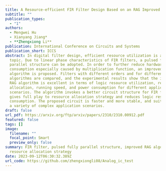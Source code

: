 ```yaml
---
title: A Resource-efficient FIR Filter Design Based on an RAG Improved Algorithm
subtitle: ""
publication_types:
  - "1"
authors:
  - Mengwei Hu
  - Xianyang Jiang*
  - **Zhengxiong Li**
publication: International Conference on Circuits and Systems
publication_short: ICCS
abstract: In digital filter design, efficient resource utilization is a hot
  topic. Due to linear phase characteristics of FIR filters, a pulsed fully
  parallel structure can be adopted. In order to further reduce hardware
  consumption especially caused by multiplication function, an improved RAG
  algorithm is proposed. Filters with different orders and for different
  algorithms are compared, and the experimental results show that the improved
  RAG algorithm is excellent in terms of logic resource utilization, resource
  allocation, running speed, and power consumption for different application
  scenarios. The algorithm invokes a better circuit structure for FIR filter, it
  gives full play to resource allocation strategy and reduces logic resource
  consumption. The proposed circuit is faster and more stable, and suitable for
  a variety of complex application scenarios.
draft: false
url_pdf: https://arxiv.org/ftp/arxiv/papers/2310/2310.00912.pdf
featured: false
tags: []
image:
  filename: ""
  focal_point: Smart
  preview_only: false
summary: FIR filter, pulsed fully parallel structure, improved RAG algorithm,
  resource allocation strategy
date: 2023-09-12T06:30:32.389Z
url_code: https://github.com/zhengxiongli08/Analog_ic_test
---
```

